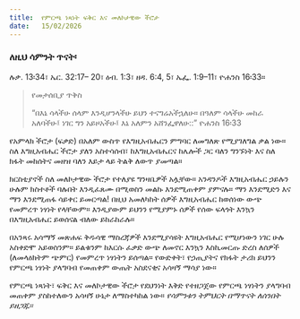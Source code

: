 ```yaml
---
title:  የምርጫ ነጻነት ፍቅር እና መለኮታዊው ችሮታ
date:   15/02/2026
---
```


### ለዚህ ሳምንት ጥናት፡
ሉቃ. 13፡34፣ ኤር. 32:17– 20፣ ዕብ. 1:3፣ ዘዳ. 6:4, 5፣ ኤፌ. 1:9–11፣ ዮሐንስ 16፡33።

> <p>የመታሰቢያ ጥቅስ</p>
> “በእኔ ሳላችሁ ሰላም እንዲሆንላችሁ ይህን ተናግሬአችኋለሁ። በዓለም ሳላችሁ መከራ አለባችሁ፤ ነገር ግን አይዞአችሁ፤ እኔ አለምን አሸንፌዋለሁ::” ዮሐንስ 16፡33

የአምላክ ችሮታ (ፍቃድ) በአለም ውስጥ የእግዚአብሔርን ምግባር ለመግለጽ የሚያገለግል ቃል ነው። ስለ እግዚአብሔር ችሮታ ያለን አስተሳሰብ፣ ከእግዚአብሔርና ከሌሎች ጋር ባለን ግንኙነት እና ስለ ክፋት መከሰትና መዘዝ ባለን እይታ ላይ ትልቅ ለውጥ ያመጣል።

ክርስቲያኖች ስለ መለኮታዊው ችሮታ የተለያዩ ግንዛቤዎች አሏቸው። አንዳንዶች እግዚአብሔር ኃይሉን ሁሉም ክስተቶች ባሉበት እንዲፈጸሙ በሚወስን መልኩ እንደሚጠቀም ያምናሉ። ማን እንደሚድን እና ማን እንደሚጠፋ ሳይቀር ይመርጣል! በዚህ አመለካከት ሰዎች እግዚአብሔር ከወሰነው ውጭ የመምረጥ ነፃነት የላቸውም። እንዲያውም ይህንን የሚያምኑ ሰዎች የሰው ፍላጎት እንኳን በእግዚአብሔር ይወሰናል ብለው ይከራከራሉ።

በአንጻሩ አሳማኝ መጽሐፍ ቅዱሳዊ ማስረጃዎች እንደሚያሳዩት እግዚአብሔር የሚሆነውን ነገር ሁሉ አስቀድሞ አይወስንም። ይልቁንም ከእርሱ ፈቃድ ውጭ ለመኖር እንኳን እስኪመርጡ ድረስ ለሰዎች (ለመላዕክትም ጭምር) የመምረጥ ነፃነትን ይሰጣል። የውድቀት፣ የኃጢያትና የክፋት ታሪክ ይህንን የምርጫ ነፃነት ያላግባብ የመጠቀም ውጤት አስደናቂና አሳዛኝ ማሳያ ነው።

የምርጫ ነጻነት፣ ፍቅር እና መለኮታዊው ችሮታ የደህንነት እቅድ የተዘጋጀው የምርጫ ነፃነትን ያላግባብ መጠቀም ያስከተለውን አሳዛኝ ሁኔታ ለማስተካከል ነው። 
_የሳምንቱን ትምህርት በማጥናት ለሰንበት ይዘጋጁ።_